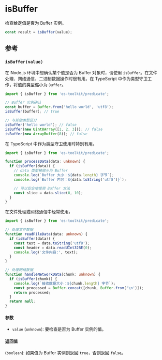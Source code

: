 # isBuffer

检查给定值是否为 Buffer 实例。

```typescript
const result = isBuffer(value);
```

## 参考

### `isBuffer(value)`

在 Node.js 环境中想确认某个值是否为 Buffer 对象时，请使用 `isBuffer`。在文件处理、网络通信、二进制数据操作时很有用。在 TypeScript 中作为类型守卫工作，将值的类型缩小为 `Buffer`。

```typescript
import { isBuffer } from 'es-toolkit/predicate';

// Buffer 实例确认
const buffer = Buffer.from('hello world', 'utf8');
isBuffer(buffer); // true

// 与其他类型区分
isBuffer('hello world'); // false
isBuffer(new Uint8Array([1, 2, 3])); // false
isBuffer(new ArrayBuffer(8)); // false
```

在 TypeScript 中作为类型守卫使用时特别有用。

```typescript
import { isBuffer } from 'es-toolkit/predicate';

function processData(data: unknown) {
  if (isBuffer(data)) {
    // data 类型被缩小为 Buffer
    console.log(`Buffer 大小：${data.length} 字节`);
    console.log(`Buffer 内容：${data.toString('utf8')}`);

    // 可以安全地使用 Buffer 方法
    const slice = data.slice(0, 10);
  }
}
```

在文件处理或网络通信中经常使用。

```typescript
import { isBuffer } from 'es-toolkit/predicate';

// 处理文件数据
function readFileData(data: unknown) {
  if (isBuffer(data)) {
    const text = data.toString('utf8');
    const header = data.readUInt32BE(0);
    console.log('文件内容:', text);
  }
}

// 处理网络数据
function handleNetworkData(chunk: unknown) {
  if (isBuffer(chunk)) {
    console.log(`接收数据大小：${chunk.length} 字节`);
    const processed = Buffer.concat([chunk, Buffer.from('\n')]);
    return processed;
  }
  return null;
}
```

#### 参数

- `value` (`unknown`): 要检查是否为 Buffer 实例的值。

#### 返回值

(`boolean`): 如果值为 Buffer 实例则返回 `true`，否则返回 `false`。
